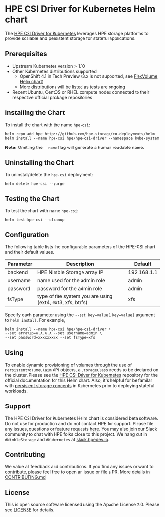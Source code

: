 # HPE CSI Driver for Kubernetes Helm chart
The [HPE CSI Driver for Kubernetes](https://github.com/hpe-storage/csi-driver) leverages HPE storage platforms to provide scalable and persistent storage for stateful applications.

## Prerequisites
- Upstream Kubernetes version > 1.10
- Other Kubernetes distributions supported
  - OpenShift 4.1 in Tech Preview (3.x is not supported, see [FlexVolume Helm chart](../hpe-flexvolume-driver))
  - More distributions will be listed as tests are ongoing
- Recent Ubuntu, CentOS or RHEL compute nodes connected to their respective official package repositories

## Installing the Chart
To install the chart with the name `hpe-csi`:

```
helm repo add hpe https://github.com/hpe-storage/co-deployments/helm
helm install --name hpe-csi hpe/hpe-csi-driver --namespace kube-system
```

**Note:** Omitting the `--name` flag will generate a human readable name.

## Uninstalling the Chart
To uninstall/delete the `hpe-csi` deployment:

```
helm delete hpe-csi --purge
```

## Testing the Chart
To test the chart with name `hpe-csi`:

```console
helm test hpe-csi --cleanup
```

## Configuration
The following table lists the configurable parameters of the HPE-CSI chart and their default values.

|  Parameter                |  Description                                                |  Default   |
|---------------------------|-------------------------------------------------------------|------------|
| backend                   | HPE Nimble Storage array IP                                 | 192.168.1.1|
| username                  | name used for the admin role                                | admin      |
| password                  | password for the admin role                                 | admin      |
| fsType                    | type of file system you are using (ext4, ext3, xfs, btrfs)  | xfs        |

Specify each parameter using the `--set key=value[,key=value]` argument to `helm install`. For example,

```
helm install --name hpe-csi hpe/hpe-csi-driver \
--set arrayIp=X.X.X.X --set username=admin \
--set password=xxxxxxxxx --set fsType=xfs
```

## Using
To enable dynamic provisioning of volumes through the use of `PersistentVolumeClaim` API objects, a `StorageClass` needs to be declared on the cluster. Please see the [HPE CSI Driver for Kubernetes](https://github.com/hpe-storage/csi-driver) repository for the official documentation for this Helm chart. Also, it's helpful for be familar with [persistent storage concepts](https://kubernetes.io/docs/concepts/storage/volumes/) in Kubernetes prior to deploying stateful workloads.

## Support
The HPE CSI Driver for Kubernetes Helm chart is considered beta software. Do not use for production and do not contact HPE for support. Please file any issues, questions or feature requests [here](https://github.com/hpe-storage/co-deployments/issues). You may also join our Slack community to chat with HPE folks close to this project. We hang out in `#NimbleStorage` and `#Kubernetes` at [slack.hpedev.io](https://slack.hpedev.io/).

## Contributing
We value all feedback and contributions. If you find any issues or want to contribute, please feel free to open an issue or file a PR. More details in [CONTRIBUTING.md](CONTRIBUTING.md)

## License
This is open source software licensed using the Apache License 2.0. Please see [LICENSE](LICENSE) for details.

